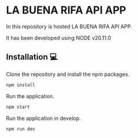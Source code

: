 # LA BUENA RIFA API APP

In this repository is hosted LA BUENA RIFA API APP.

It has been developed using NODE v20.11.0

## Installation 💻

Clone the repository and install the npm packages.

```bash
npm install
```

Run the application.

```bash
npm start
```

Run the application in develop.

```bash
npm run dev
```
